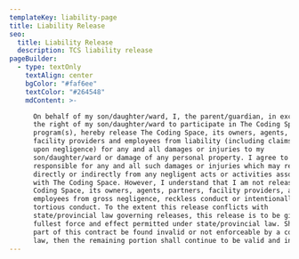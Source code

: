 ```yaml
---
templateKey: liability-page
title: Liability Release
seo:
  title: Liability Release
  description: TCS liability release
pageBuilder:
  - type: textOnly
    textAlign: center
    bgColor: "#faf6ee"
    textColor: "#264548"
    mdContent: >-

      On behalf of my son/daughter/ward, I, the parent/guardian, in exchange for
      the right of my son/daughter/ward to participate in The Coding Space
      program(s), hereby release The Coding Space, its owners, agents, partners,
      facility providers and employees from liability (including claims based
      upon negligence) for any and all damages or injuries to my
      son/daughter/ward or damage of any personal property. I agree to be fully
      responsible for any and all such damages or injuries which may result
      directly or indirectly from any negligent acts or activities associated
      with The Coding Space. However, I understand that I am not releasing The
      Coding Space, its owners, agents, partners, facility providers, and
      employees from gross negligence, reckless conduct or intentionally
      tortious conduct. To the extent this release conflicts with
      state/provincial law governing releases, this release is to be given the
      fullest force and effect permitted under state/provincial law. Should any
      part of this contract be found invalid or not enforceable by a court of
      law, then the remaining portion shall continue to be valid and in force.
---
```

